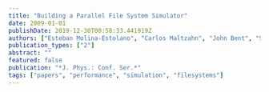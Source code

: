 ```yaml
---
title: "Building a Parallel File System Simulator"
date: 2009-01-01
publishDate: 2019-12-30T00:58:33.441919Z
authors: ["Esteban Molina-Estolano", "Carlos Maltzahn", "John Bent", "Scott A. Brandt"]
publication_types: ["2"]
abstract: ""
featured: false
publication: "*J. Phys.: Conf. Ser.*"
tags: ["papers", "performance", "simulation", "filesystems"]
---
```


